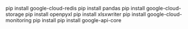 pip install google-cloud-redis 
pip install pandas 
pip install google-cloud-storage
pip install openpyxl
pip install xlsxwriter
pip install google-cloud-monitoring 
pip install pip install google-api-core
